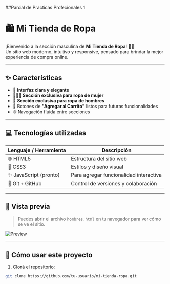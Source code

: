 ##Parcial de Practicas Profecionales 1
# 🛍️ Mi Tienda de Ropa

¡Bienvenido a la sección masculina de **Mi Tienda de Ropa**! 👕👖  
Un sitio web moderno, intuitivo y responsive, pensado para brindar la mejor experiencia de compra online.

---

## ✨ Características

- 🎯 **Interfaz clara y elegante**
- 👩🏻‍🦰 **Sección exclusiva para ropa de mujer**
- 🧥 **Sección exclusiva para ropa de hombres**
- 🛒 Botones de **"Agregar al Carrito"** listos para futuras funcionalidades
- 🌐 Navegación fluida entre secciones

---

## 💻 Tecnologías utilizadas

| Lenguaje / Herramienta | Descripción |
|------------------------|-------------|
| 🌐 HTML5               | Estructura del sitio web |
| 🎨 CSS3                | Estilos y diseño visual |
| ✨ JavaScript (pronto) | Para agregar funcionalidad interactiva |
| 📁 Git + GitHub        | Control de versiones y colaboración |

---

## 📸 Vista previa

> Puedes abrir el archivo `hombres.html` en tu navegador para ver cómo se ve el sitio.

![Preview](camisa-hombre.jpg)

---

## 🚀 Cómo usar este proyecto

1. Cloná el repositorio:

```bash
git clone https://github.com/tu-usuario/mi-tienda-ropa.git
